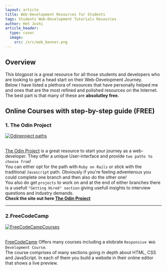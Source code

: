 ```yaml
---
layout: article
title: Web-Development Resources for Students
tags: Students Web-Development Tutorials Resources
author: Het Joshi
article_header:
  type: cover
  image:
    src: /src/web_banner.png
---
```


## Overview

This blogpost is a great resource for all those students and developers who are looking to get a head start on their Web-Development Journey.<br>
Below I have listed a plethora of resources that have personally helped me and ones that are the most refined and polished resources on the Internet.<br>
The best part is that many of these are <strong>absolutley free.</strong>



## Online Courses with step-by-step guide (FREE)

### 1. The Odin Project
[![Odinproject paths](https://user-images.githubusercontent.com/96608251/193458485-c79ec490-fa78-46ff-b346-00bcae8189d2.png)](https://www.theodinproject.com/paths)
<br><br>

<a href="https://www.theodinproject.com/paths">The Odin Project</a> is a great resource to start your journey as a web-developer. They offer a unique User-interface and provide `two paths to choose from`!
<br>
You can either opt for the path with `Ruby on Rails` or stick with the traditional `Javascript` path. Obviously if you're feeling adventerous you could complete one branch and then also do the other one!
<br>
You also do get `projects` to work on and at the end of either branches there is a usefull `"Getting Hired" section` giving  usefull insights to interview questions and industry demands.
<br>
<b>Check the site out here [The Odin Project](https://www.theodinproject.com/paths) </b>

---

### 2.FreeCodeCamp
[![FreeCodeCampCourses](https://user-images.githubusercontent.com/96608251/193459406-df472159-b1f7-436e-b006-5e3e2621beb3.png)](https://www.freecodecamp.org/learn)
<br><br>

[FreeCodeCamp](https://www.freecodecamp.org/learn) Offers many courses including a elobrate `Responsive Web Development Course`.
<br>
The course comprises of many sections going in depth about HTML, CSS and JavaScript. In each of them you build a website in their online editor that shows a live preview.
